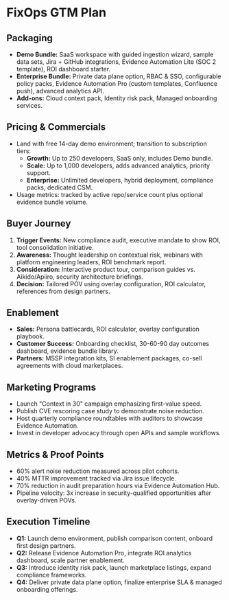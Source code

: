 # FixOps GTM Plan

## Packaging
- **Demo Bundle:** SaaS workspace with guided ingestion wizard, sample data sets, Jira + GitHub integrations, Evidence Automation Lite (SOC 2 template), ROI dashboard starter.
- **Enterprise Bundle:** Private data plane option, RBAC & SSO, configurable policy packs, Evidence Automation Pro (custom templates, Confluence push), advanced analytics API.
- **Add-ons:** Cloud context pack, Identity risk pack, Managed onboarding services.

## Pricing & Commercials
- Land with free 14-day demo environment; transition to subscription tiers:
  - **Growth:** Up to 250 developers, SaaS only, includes Demo bundle.
  - **Scale:** Up to 1,000 developers, adds advanced analytics, priority support.
  - **Enterprise:** Unlimited developers, hybrid deployment, compliance packs, dedicated CSM.
- Usage metrics: tracked by active repo/service count plus optional evidence bundle volume.

## Buyer Journey
1. **Trigger Events:** New compliance audit, executive mandate to show ROI, tool consolidation initiative.
2. **Awareness:** Thought leadership on contextual risk, webinars with platform engineering leaders, ROI benchmark report.
3. **Consideration:** Interactive product tour, comparison guides vs. Aikido/Apiiro, security architecture briefings.
4. **Decision:** Tailored POV using overlay configuration, ROI calculator, references from design partners.

## Enablement
- **Sales:** Persona battlecards, ROI calculator, overlay configuration playbook.
- **Customer Success:** Onboarding checklist, 30-60-90 day outcomes dashboard, evidence bundle library.
- **Partners:** MSSP integration kits, SI enablement packages, co-sell agreements with cloud marketplaces.

## Marketing Programs
- Launch "Context in 30" campaign emphasizing first-value speed.
- Publish CVE rescoring case study to demonstrate noise reduction.
- Host quarterly compliance roundtables with auditors to showcase Evidence Automation.
- Invest in developer advocacy through open APIs and sample workflows.

## Metrics & Proof Points
- 60% alert noise reduction measured across pilot cohorts.
- 40% MTTR improvement tracked via Jira issue lifecycle.
- 70% reduction in audit preparation hours via Evidence Automation Hub.
- Pipeline velocity: 3x increase in security-qualified opportunities after overlay-driven POVs.

## Execution Timeline
- **Q1:** Launch demo environment, publish comparison content, onboard first design partners.
- **Q2:** Release Evidence Automation Pro, integrate ROI analytics dashboard, scale partner enablement.
- **Q3:** Introduce identity risk pack, launch marketplace listings, expand compliance frameworks.
- **Q4:** Deliver private data plane option, finalize enterprise SLA & managed onboarding offerings.
